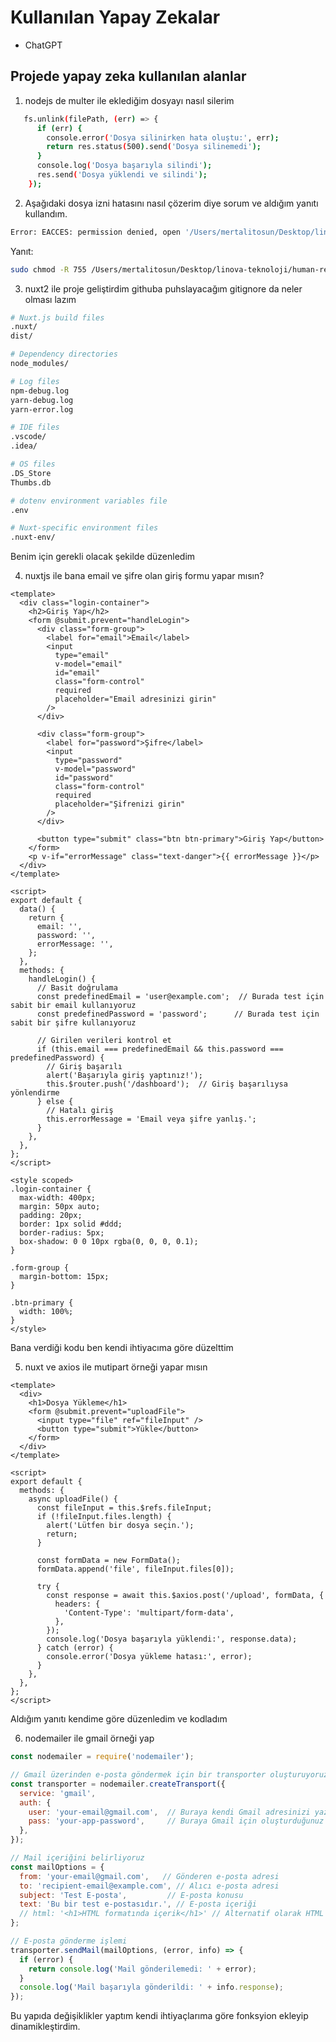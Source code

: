 # Kullanılan Yapay Zekalar
- ChatGPT

## Projede yapay zeka kullanılan alanlar

1. nodejs de multer ile eklediğim dosyayı nasıl silerim

```bash
   fs.unlink(filePath, (err) => {
      if (err) {
        console.error('Dosya silinirken hata oluştu:', err);
        return res.status(500).send('Dosya silinemedi');
      }
      console.log('Dosya başarıyla silindi');
      res.send('Dosya yüklendi ve silindi');
    });
```

2. Aşağıdaki dosya izni hatasını nasıl çözerim diye sorum ve aldığım yanıtı kullandım.
```bash
Error: EACCES: permission denied, open '/Users/mertalitosun/Desktop/linova-teknoloji/human-resources/frontend/pages/login.vue'
```

Yanıt:

```bash
sudo chmod -R 755 /Users/mertalitosun/Desktop/linova-teknoloji/human-resources/frontend/pages
```
3. nuxt2 ile proje geliştirdim githuba puhslayacağım gitignore da neler olması lazım 

```bash
# Nuxt.js build files
.nuxt/
dist/

# Dependency directories
node_modules/

# Log files
npm-debug.log
yarn-debug.log
yarn-error.log

# IDE files
.vscode/
.idea/

# OS files
.DS_Store
Thumbs.db

# dotenv environment variables file
.env

# Nuxt-specific environment files
.nuxt-env/
```
Benim için gerekli olacak şekilde düzenledim

4. nuxtjs ile bana email ve şifre olan giriş formu yapar mısın?
```vue
<template>
  <div class="login-container">
    <h2>Giriş Yap</h2>
    <form @submit.prevent="handleLogin">
      <div class="form-group">
        <label for="email">Email</label>
        <input
          type="email"
          v-model="email"
          id="email"
          class="form-control"
          required
          placeholder="Email adresinizi girin"
        />
      </div>

      <div class="form-group">
        <label for="password">Şifre</label>
        <input
          type="password"
          v-model="password"
          id="password"
          class="form-control"
          required
          placeholder="Şifrenizi girin"
        />
      </div>

      <button type="submit" class="btn btn-primary">Giriş Yap</button>
    </form>
    <p v-if="errorMessage" class="text-danger">{{ errorMessage }}</p>
  </div>
</template>

<script>
export default {
  data() {
    return {
      email: '',
      password: '',
      errorMessage: '',
    };
  },
  methods: {
    handleLogin() {
      // Basit doğrulama
      const predefinedEmail = 'user@example.com';  // Burada test için sabit bir email kullanıyoruz
      const predefinedPassword = 'password';      // Burada test için sabit bir şifre kullanıyoruz

      // Girilen verileri kontrol et
      if (this.email === predefinedEmail && this.password === predefinedPassword) {
        // Giriş başarılı
        alert('Başarıyla giriş yaptınız!');
        this.$router.push('/dashboard');  // Giriş başarılıysa yönlendirme
      } else {
        // Hatalı giriş
        this.errorMessage = 'Email veya şifre yanlış.';
      }
    },
  },
};
</script>

<style scoped>
.login-container {
  max-width: 400px;
  margin: 50px auto;
  padding: 20px;
  border: 1px solid #ddd;
  border-radius: 5px;
  box-shadow: 0 0 10px rgba(0, 0, 0, 0.1);
}

.form-group {
  margin-bottom: 15px;
}

.btn-primary {
  width: 100%;
}
</style>

```

Bana verdiği kodu ben kendi ihtiyacıma göre düzelttim

5. nuxt ve axios ile mutipart örneği yapar mısın 

```vue
<template>
  <div>
    <h1>Dosya Yükleme</h1>
    <form @submit.prevent="uploadFile">
      <input type="file" ref="fileInput" />
      <button type="submit">Yükle</button>
    </form>
  </div>
</template>

<script>
export default {
  methods: {
    async uploadFile() {
      const fileInput = this.$refs.fileInput;
      if (!fileInput.files.length) {
        alert('Lütfen bir dosya seçin.');
        return;
      }

      const formData = new FormData();
      formData.append('file', fileInput.files[0]);

      try {
        const response = await this.$axios.post('/upload', formData, {
          headers: {
            'Content-Type': 'multipart/form-data',
          },
        });
        console.log('Dosya başarıyla yüklendi:', response.data);
      } catch (error) {
        console.error('Dosya yükleme hatası:', error);
      }
    },
  },
};
</script>
```

Aldığım yanıtı kendime göre düzenledim ve kodladım

6. nodemailer ile gmail örneği yap

```javascript
const nodemailer = require('nodemailer');

// Gmail üzerinden e-posta göndermek için bir transporter oluşturuyoruz.
const transporter = nodemailer.createTransport({
  service: 'gmail',
  auth: {
    user: 'your-email@gmail.com',  // Buraya kendi Gmail adresinizi yazın
    pass: 'your-app-password',     // Buraya Gmail için oluşturduğunuz uygulama şifrenizi yazın
  },
});

// Mail içeriğini belirliyoruz
const mailOptions = {
  from: 'your-email@gmail.com',   // Gönderen e-posta adresi
  to: 'recipient-email@example.com', // Alıcı e-posta adresi
  subject: 'Test E-posta',         // E-posta konusu
  text: 'Bu bir test e-postasıdır.', // E-posta içeriği
  // html: '<h1>HTML formatında içerik</h1>' // Alternatif olarak HTML içeriği de gönderebilirsiniz
};

// E-posta gönderme işlemi
transporter.sendMail(mailOptions, (error, info) => {
  if (error) {
    return console.log('Mail gönderilemedi: ' + error);
  }
  console.log('Mail başarıyla gönderildi: ' + info.response);
});
```

Bu yapıda değişiklikler yaptım kendi ihtiyaçlarıma göre fonksyion ekleyip dinamikleştirdim.